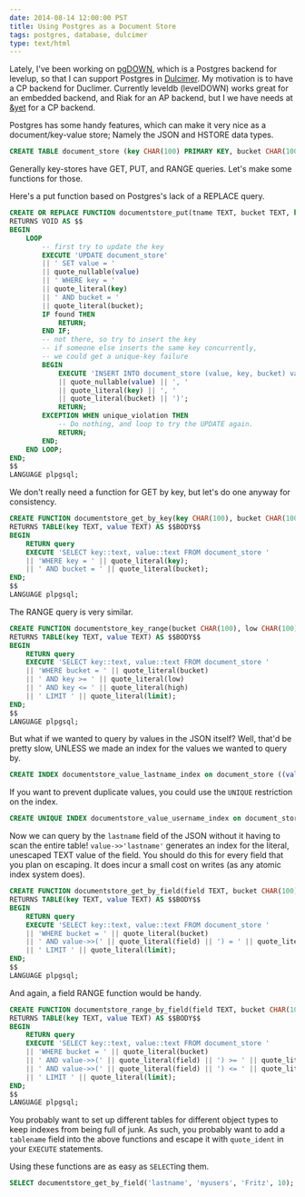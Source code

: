 ```yaml
---
date: 2014-08-14 12:00:00 PST
title: Using Postgres as a Document Store
tags: postgres, database, dulcimer
type: text/html
---
```


Lately, I've been working on [pgDOWN](https://github.com/fritzy/pgdown), which is a Postgres backend for levelup, so that I can support Postgres in [Dulcimer](https://github.com/fritzy/Dulcimer).
My motivation is to have a CP backend for Duclimer.
Currently leveldb (levelDOWN) works great for an embedded backend, and Riak for an AP backend, but I we have needs at [&yet](https://andyet.com) for a CP backend.

Postgres has some handy features, which can make it very nice as a document/key-value store;
Namely the JSON and HSTORE data types.

```sql
CREATE TABLE document_store (key CHAR(100) PRIMARY KEY, bucket CHAR(100), value JSON);
```

Generally key-stores have GET, PUT, and RANGE queries. Let's make some functions for those.

Here's a put function based on Postgres's lack of a REPLACE query.

```sql
CREATE OR REPLACE FUNCTION documentstore_put(tname TEXT, bucket TEXT, key TEXT, value TEXT)
RETURNS VOID AS $$
BEGIN
    LOOP
        -- first try to update the key
        EXECUTE 'UPDATE document_store'
        || ' SET value = '
        || quote_nullable(value)
        || ' WHERE key = '
        || quote_literal(key)
        || ' AND bucket = '
        || quote_literal(bucket);
        IF found THEN
            RETURN;
        END IF;
        -- not there, so try to insert the key
        -- if someone else inserts the same key concurrently,
        -- we could get a unique-key failure
        BEGIN
            EXECUTE 'INSERT INTO document_store (value, key, bucket) values ( '
            || quote_nullable(value) || ', '
            || quote_literal(key) || ', '
            || quote_literal(bucket) || ')';
            RETURN;
        EXCEPTION WHEN unique_violation THEN
            -- Do nothing, and loop to try the UPDATE again.
            RETURN;
        END;
    END LOOP;
END;
$$
LANGUAGE plpgsql;
```

We don't really need a function for GET by key,
but let's do one anyway for consistency.

```sql
CREATE FUNCTION documentstore_get_by_key(key CHAR(100), bucket CHAR(100))
RETURNS TABLE(key TEXT, value TEXT) AS $$BODY$$
BEGIN
    RETURN query
    EXECUTE 'SELECT key::text, value::text FROM document_store '
    || 'WHERE key = ' || quote_literal(key);
    || ' AND bucket = ' || quote_literal(bucket);
END;
$$
LANGUAGE plpgsql;
```

The RANGE query is very similar.

```sql
CREATE FUNCTION documentstore_key_range(bucket CHAR(100), low CHAR(100), high CHAR(100), limit INTEGER)
RETURNS TABLE(key TEXT, value TEXT) AS $$BODY$$
BEGIN
    RETURN query
    EXECUTE 'SELECT key::text, value::text FROM document_store '
    || 'WHERE bucket = ' || quote_literal(bucket)
    || ' AND key >= ' || quote_literal(low)
    || ' AND key <= ' || quote_literal(high)
    || ' LIMIT ' || quote_literal(limit);
END;
$$
LANGUAGE plpgsql;
```

But what if we wanted to query by values in the JSON itself?
Well, that'd be pretty slow, UNLESS we made an index for the values we wanted to query by.

```sql
CREATE INDEX documentstore_value_lastname_index on document_store ((value->>'lastname'));
```

If you want to prevent duplicate values, you could use the `UNIQUE` restriction on the index.

```sql
CREATE UNIQUE INDEX documentstore_value_username_index on document_store ((value->>'username'));
```

Now we can query by the `lastname` field of the JSON without it having to scan the entire table!
`value->>'lastname'` generates an index for the literal, unescaped TEXT value of the field.
You should do this for every field that you plan on escaping.
It does incur a small cost on writes (as any atomic index system does).



```sql
CREATE FUNCTION documentstore_get_by_field(field TEXT, bucket CHAR(100), value TEXT, limit INTEGER)
RETURNS TABLE(key TEXT, value TEXT) AS $$BODY$$
BEGIN
    RETURN query
    EXECUTE 'SELECT key::text, value::text FROM document_store '
    || 'WHERE bucket = ' || quote_literal(bucket)
    || ' AND value->>(' || quote_literal(field) || ') = ' || quote_literal(value)
    || ' LIMIT ' || quote_literal(limit);
END;
$$
LANGUAGE plpgsql;
```

And again, a field RANGE function would be handy.

```sql
CREATE FUNCTION documentstore_range_by_field(field TEXT, bucket CHAR(100), low TEXT, high TEXT, limit INTEGER)
RETURNS TABLE(key TEXT, value TEXT) AS $$BODY$$
BEGIN
    RETURN query
    EXECUTE 'SELECT key::text, value::text FROM document_store '
    || 'WHERE bucket = ' || quote_literal(bucket)
    || ' AND value->>(' || quote_literal(field) || ') >= ' || quote_literal(low)
    || ' AND value->>(' || quote_literal(field) || ') <= ' || quote_literal(high)
    || ' LIMIT ' || quote_literal(limit);
END;
$$
LANGUAGE plpgsql;
```

You probably want to set up different tables for different object types to keep indexes from being full of junk.
As such, you probably want to add a `tablename` field into the above functions and escape it with `quote_ident` in your `EXECUTE` statements.

Using these functions are as easy as `SELECT`ing them.

```sql
SELECT documentstore_get_by_field('lastname', 'myusers', 'Fritz', 10);
```
